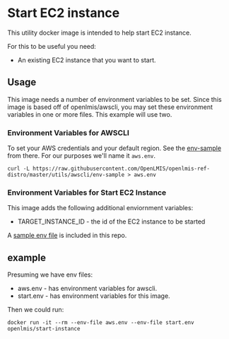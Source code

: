 # Start EC2 instance

This utility docker image is intended to help start EC2 instance.

For this to be useful you need:

* An existing EC2 instance that you want to start.

## Usage

This image needs a number of environment variables to be set. Since this image is based off of
openlmis/awscli, you may set these environment variables in one or more files. This example will
use two.

### Environment Variables for AWSCLI

To set your AWS credentials and your default region.  See the
[env-sample](https://github.com/OpenLMIS/openlmis-ref-distro/blob/master/utils/awscli/env-sample)
from there.  For our purposes we'll name it `aws.env`.

```
curl -L https://raw.githubusercontent.com/OpenLMIS/openlmis-ref-distro/master/utils/awscli/env-sample > aws.env
```

### Environment Variables for Start EC2 Instance

This image adds the following additional enviornment variables:

* TARGET_INSTANCE_ID - the id of the EC2 instance to be started

A [sample env file](env-sample) is included in this repo.

## example

Presuming we have env files:

* aws.env - has environment variables for awscli.
* start.env - has environment variables for this image.

Then we could run:

```
docker run -it --rm --env-file aws.env --env-file start.env openlmis/start-instance
```
